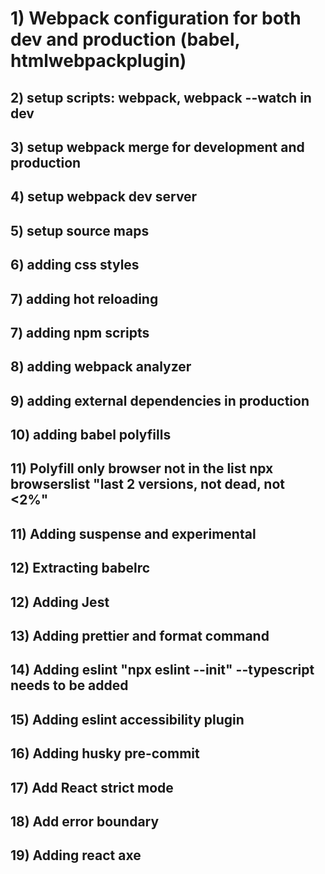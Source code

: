 # 1) Webpack configuration for both dev and production (babel, htmlwebpackplugin)

## 2) setup scripts: webpack, webpack --watch in dev

## 3) setup webpack merge for development and production

## 4) setup webpack dev server

## 5) setup source maps

## 6) adding css styles

## 7) adding hot reloading

## 7) adding npm scripts

## 8) adding webpack analyzer

## 9) adding external dependencies in production

## 10) adding babel polyfills

## 11) Polyfill only browser not in the list npx browserslist "last 2 versions, not dead, not <2%"

## 11) Adding suspense and experimental

## 12) Extracting babelrc

## 12) Adding Jest

## 13) Adding prettier and format command

## 14) Adding eslint "npx eslint --init" --typescript needs to be added

## 15) Adding eslint accessibility plugin

## 16) Adding husky pre-commit

## 17) Add React strict mode

## 18) Add error boundary

## 19) Adding react axe
